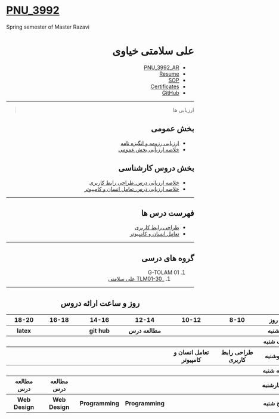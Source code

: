 # [PNU_3992](https://github.com/AliRazavi-edu/PNU_3991#TOC)
Spring semester of Master Razavi
<div dir="rtl">

# علی سلامتی خیاوی
- [PNU_3992_AR]()
- [Resume]( https://alisalamati.github.io/resume/) 
- [SOP](https://alisalamati.github.io/SOP/)
- [Certificates](https://alisalamati.github.io/Certificate/)
- [GitHub](https://github.com/alisalamati)

------------------
> ارزیابی ها

##  بخش عمومی
- [ارزیابی رزومه و انگیزه نامه](https://github.com/alisalamati/PNU_3992/)
- [خلاصه ارزیابی بخش عمومی](https://github.com/alisalamati/PNU_3992/)

##  بخش دروس کارشناسی
- [خلاصه ارزیابی درس_طراحی رابط کاربری]()
- [خلاصه ارزیابی درس_تعامل انسان و کامپیوتر]()
------------------

## فهرست درس ها  

- [طراحی رابط کاربری	]()
- [تعامل انسان و کامپیوتر]()
------------------
    
## گروه های درسی 

1. G-TOLAM 01
    1. [_TLM01-30 علی سلامتی](https://github.com/AliRazavi-edu/PNU_3991/tree/master/_BSc/Theory-of-Languages-and-Machines/_1115157_01/30_%D8%B9%D9%84%D9%8A%20%D8%B3%D9%84%D8%A7%D9%85%D8%AA%D9%8A%20%D8%AE%D9%8A%D8%A7%D9%88%D9%8A)
  ------------------
<div align="center">
    
## روز و ساعت ارائه دروس

<div dir="ltr">
    
<table style="width:150%">
  <tr>
    <th>18-20</th>
    <th >16-18</th>
    <th >14-16</th>
    <th >12-14</th>
    <th>10-12</th>
    <th>8-10</th>
    <th>روز</th>
  </tr>
  <tr>
    <th>latex</th>
    <th ></th>
    <th >git hub</th>
    <th >مطالعه درس</th>
    <th></th>
    <th></th>
    <th>شنبه</th>
  </tr>
   <tr>
    <th ></th>
    <th ></th>
    <th ></th>
    <th></th>
    <th></th>
    <th ></th>
    <th>یک شنبه</th>
  </tr>
   <tr>
     <th ></th>
     <th ></th>
     <th ></th>
     <th></th>
     <th>تعامل انسان و کامپیوتر</th>
    <th >طراحی رابط کاربری</th>   
    <th>دوشنبه</th>
  </tr>
   <tr>
    <th ></th>
    <th ></th>
    <th ></th>
    <th></th>
    <th></th>
    <th ></th>
    <th>سه شنبه</th>
  </tr>
   <tr>
    <th >مطالعه درس</th>
    <th >مطالعه درس</th>
    <th ></th>
    <th></th>
    <th></th>
     <th ></th>
    <th>چهارشنبه</th>
  </tr>
   <tr>
    <th>Web Design</th>
    <th>Web Design</th>
     <th>Programming</th>
     <th>Programming</th>
     <th></th>
    <th></th>
    <th>پنج شنبه</th>
  </tr>
</table>
</div>
</div>

